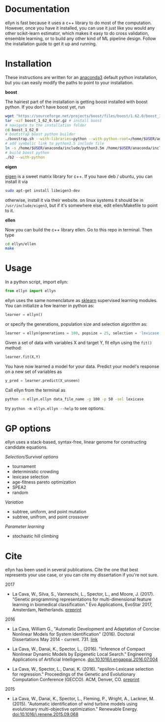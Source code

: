 Documentation
===

ellyn is fast because it uses a c++ library to do most of the computation. However, once you have it installed, you can use it just like you would any other scikit-learn estimator, which makes it easy to do cross validation, ensemble learning, or to build any other kind of ML pipeline design. Follow the installation guide to get it up and running. 

Installation
============
These instructions are written for an [anaconda3](https://www.continuum.io/downloads) default python installation, but you can easily modify the paths to point to your installation. 

**boost**

The hairiest part of the installation is getting boost installed with boost python. If you don't have boost yet, run 

```bash
wget "https://sourceforge.net/projects/boost/files/boost/1.62.0/boost_1_62_0.tar.gz" 
tar -xzf boost_1_62_0.tar.gz # install boost
# navigate to the installation folder
cd boost_1_62_0 
# bootstrap boost python builder
./boostrap.sh --with-libraries=python --with-python-root=/home/$USER/anaconda3 
# add symbolic link to python3.5 include file
ln -s /home/$USER/anaconda/include/python3.5m /home/$USER/anaconda/include/python3.5
# build boost python
./b2 --with-python
```

**eigen**

[eigen](http://eigen.tuxfamily.org/index.php?title=Main_Page) is a sweet matrix library for c++. If you have deb / ubuntu, you can install it via

```bash
sudo apt-get install libeigen3-dev
```
otherwise, install it via their website. on linux systems it should be in `/usr/include/eigen3`, but if it's somewhere else, edit ellen/Makefile to point to it. 

**ellen**

Now you can build the c++ library ellen. Go to this repo in terminal. Then type

```bash
cd ellyn/ellen
make
```

Usage
===
In a python script, import ellyn:

```python
from ellyn import ellyn
```

ellyn uses the same nomenclature as [sklearn](http://scikit-learn.org/) supervised learning modules. You can initialize a few learner in python as:

```python
learner = ellyn()
```

or specify the generations, population size and selection algorithm as:

```python
learner = ellyn(generations = 100, popsize = 25, selection = 'lexicase')
```

Given a set of data with variables X and target Y, fit ellyn using the ```fit()``` method:

```python
learner.fit(X,Y)
```

You have now learned a model for your data. Predict your model's response on a new set of variables as

```python
y_pred = learner.predict(X_unseen)
```

Call ellyn from the terminal as

```bash
python -m ellyn.ellyn data_file_name -g 100 -p 50 -sel lexicase
```

try `python -m ellyn.ellyn --help` to see options.

GP options
=====
ellyn uses a stack-based, syntax-free, linear genome for constructing candidate equations. 

*Selection/Survival options*

 - tournament
 - deterministic crowding
 - lexicase selection
 - age-fitness pareto optimization 
 - SPEA2
 - random

*Variation*

 - subtree, uniform, and point mutation
 - subtree, unifrom, and point crossover

*Parameter learning*

 - stochastic hill climbing

Cite
===
ellyn has been used in several publications. Cite the one that best represents your use case, or you can cite my dissertation if you're not sure. 

2017 

 - La Cava, W., Silva, S., Vanneschi, L., Spector, L., and Moore, J. (2017). "Genetic programming representations for multi-dimensional feature learning in biomedical classification." Evo Applications, EvoStar 2017, Amsterdam, Netherlands. [preprint](http://williamlacava.com/pubs/evobio_m4gp_lacava.pdf)

2016

 - La Cava, William G., "Automatic Development and Adaptation of Concise Nonlinear Models for System Identification" (2016). Doctoral Dissertations May 2014 - current. 731. [link](http://scholarworks.umass.edu/dissertations_2/731/)

 - La Cava, W., Danai, K., Spector, L., (2016). "Inference of Compact Nonlinear Dynamic Models by Epigenetic Local Search." Engineering Applications of Artificial Intelligence. [doi:10.1016/j.engappai.2016.07.004 ](http://authors.elsevier.com/a/1TVk33OWJ8hFJk)

 -  La Cava, W., Spector, L., Danai, K. (2016). "epsilon-Lexicase selection for regression." Proceedings of the Genetic and Evolutionary Computation Conference (GECCO). ACM, Denver, CO. [preprint](http://williamlacava.com/pubs/GECCO_lex_reg-corrected.pdf)

2015 

 - La Cava, W., Danai, K., Spector, L., Fleming, P., Wright, A., Lackner, M. (2015). "Automatic identification of wind turbine models using evolutionary multi-objective optimization." Renewable Energy. [doi:10.1016/j.renene.2015.09.068](http://www.sciencedirect.com/science/article/pii/S0960148115303475)
